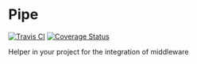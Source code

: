 # Pipe
[![Travis CI](https://img.shields.io/travis/petrgrishin/pipe/master.svg?style=flat-square)](https://travis-ci.org/petrgrishin/pipe)
[![Coverage Status](https://img.shields.io/coveralls/petrgrishin/pipe.svg?style=flat-square)](https://coveralls.io/r/petrgrishin/pipe?branch=master)

Helper in your project for the integration of middleware
